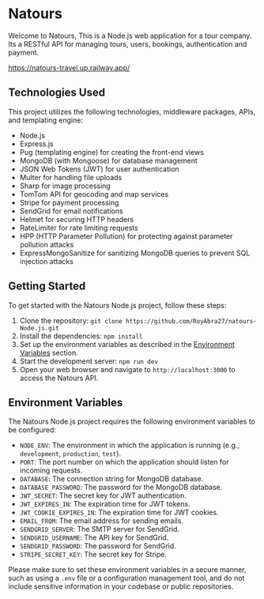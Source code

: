 # Natours 

Welcome to Natours, 
This is a Node.js web application for a tour company. Its a RESTful API for managing tours, users, bookings, authentication and payment.

https://natours-travel.up.railway.app/

## Technologies Used

This project utilizes the following technologies, middleware packages, APIs, and templating engine:

- Node.js
- Express.js
- Pug (templating engine) for creating the front-end views
- MongoDB (with Mongoose) for database management
- JSON Web Tokens (JWT) for user authentication
- Multer for handling file uploads
- Sharp for image processing
- TomTom API for geocoding and map services
- Stripe for payment processing
- SendGrid for email notifications
- Helmet for securing HTTP headers
- RateLimiter for rate limiting requests
- HPP (HTTP Parameter Pollution) for protecting against parameter pollution attacks
- ExpressMongoSanitize for sanitizing MongoDB queries to prevent SQL injection attacks

## Getting Started

To get started with the Natours Node.js project, follow these steps:

1. Clone the repository: `git clone https://github.com/RoyAbra27/natours-Node.js.git`
2. Install the dependencies: `npm install`
3. Set up the environment variables as described in the [Environment Variables](#environment-variables) section.
4. Start the development server: `npm run dev`
5. Open your web browser and navigate to `http://localhost:3000` to access the Natours API.

## Environment Variables

The Natours Node.js project requires the following environment variables to be configured:

- `NODE_ENV`: The environment in which the application is running (e.g., `development`, `production`, `test`).
- `PORT`: The port number on which the application should listen for incoming requests.
- `DATABASE`: The connection string for MongoDB database.
- `DATABASE_PASSWORD`: The password for the MongoDB database.
- `JWT_SECRET`: The secret key for JWT authentication.
- `JWT_EXPIRES_IN`: The expiration time for JWT tokens.
- `JWT_COOKIE_EXPIRES_IN`: The expiration time for JWT cookies.
- `EMAIL_FROM`: The email address for sending emails.
- `SENDGRID_SERVER`: The SMTP server for SendGrid.
- `SENDGRID_USERNAME`: The API key for SendGrid.
- `SENDGRID_PASSWORD`: The password for SendGrid.
- `STRIPE_SECRET_KEY`: The secret key for Stripe.

Please make sure to set these environment variables in a secure manner, such as using a `.env` file or a configuration management tool, and do not include sensitive information in your codebase or public repositories.

